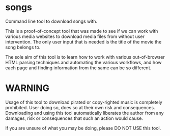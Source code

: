 songs
=====

Command line tool to download songs with.

This is a proof-of-concept tool that was made to see if we can work with various media websites to download
media files from without user intervention. The only user input that is needed is the title of the movie the
song belongs to.

The sole aim of this tool is to learn how to work with various out-of-browser HTML parsing techniques and 
automating the various workflows, and how each page and finding information from the same can be so different.

WARNING
=======

Usage of this tool to download pirated or copy-righted music is completely prohibited. User doing so, does so
at their own risk and consequences. Downloading and using this tool automatically liberates the author from any
damages, risk or consequences that such an action would cause.

If you are unsure of what you may be doing, please DO NOT USE this tool.
